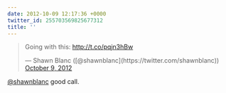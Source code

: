 ```yaml
---
date: 2012-10-09 12:17:36 +0000
twitter_id: 255703569825677312
title: ''
---
```


<blockquote class="twitter-tweet"><p lang="en" dir="ltr">Going with this: <a href="http://t.co/pqjn3hBw">http://t.co/pqjn3hBw</a></p>&mdash; Shawn Blanc ([@shawnblanc](https://twitter.com/shawnblanc)) <a href="https://twitter.com/shawnblanc/status/255701917123084288?ref_src=twsrc%5Etfw">October 9, 2012</a></blockquote>
<script async src="https://platform.twitter.com/widgets.js" charset="utf-8"></script>

[@shawnblanc](https://twitter.com/shawnblanc) good call.

